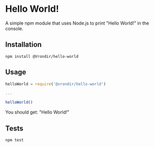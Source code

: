 Hello World!
=========

A simple npm module that uses Node.js to print "Hello World!" in the console.

## Installation

`npm install @Vrondir/hello-world`

## Usage

```js
helloWorld = require('@vrondir/hello-world')

...

helloWorld()
```

You should get: "Hello World!"

## Tests

`npm test`
